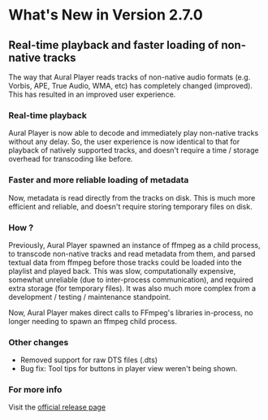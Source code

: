#  What's New in Version 2.7.0

## Real-time playback and faster loading of non-native tracks

The way that Aural Player reads tracks of non-native audio formats (e.g. Vorbis, APE, True Audio, WMA, etc) has completely changed (improved). This has resulted in an improved user experience. 

### Real-time playback

Aural Player is now able to decode and immediately play non-native tracks without any delay. So, the user experience is now identical to that for playback of natively supported tracks, and doesn't require a time / storage overhead for transcoding like before.

### Faster and more reliable loading of metadata

Now, metadata is read directly from the tracks on disk. This is much more efficient and reliable, and doesn't require storing temporary files on disk.

### How ?

Previously, Aural Player spawned an instance of ffmpeg as a child process, to transcode non-native tracks and read metadata from them, and parsed textual data from ffmpeg before those tracks could be loaded into the playlist and played back. This was slow, computationally expensive, somewhat unreliable (due to inter-process communication), and required extra storage (for temporary files). It was also much more complex from a development / testing / maintenance standpoint.

Now, Aural Player makes direct calls to FFmpeg's libraries in-process, no longer needing to spawn an ffmpeg child process.

### Other changes

* Removed support for raw DTS files (.dts)
* Bug fix: Tool tips for buttons in player view weren't being shown. 

### **For more info**
Visit the [official release page](https://github.com/maculateConception/aural-player/releases/tag/2.7.0)
